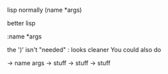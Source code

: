 lisp normally
(name *args)

better lisp

:name *args

the ')' isn't "needed"
: looks cleaner
You could also do

-> name args
  -> stuff
    -> stuff
      -> stuff
